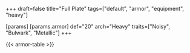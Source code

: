 +++
draft=false
title="Full Plate"
tags=["default", "armor", "equipment", "heavy"]

[params]
  [params.armor]
    def="20"
    arch="Heavy"
    traits=["Noisy", "Bulwark", "Metallic"]
+++

{{< armor-table >}}


